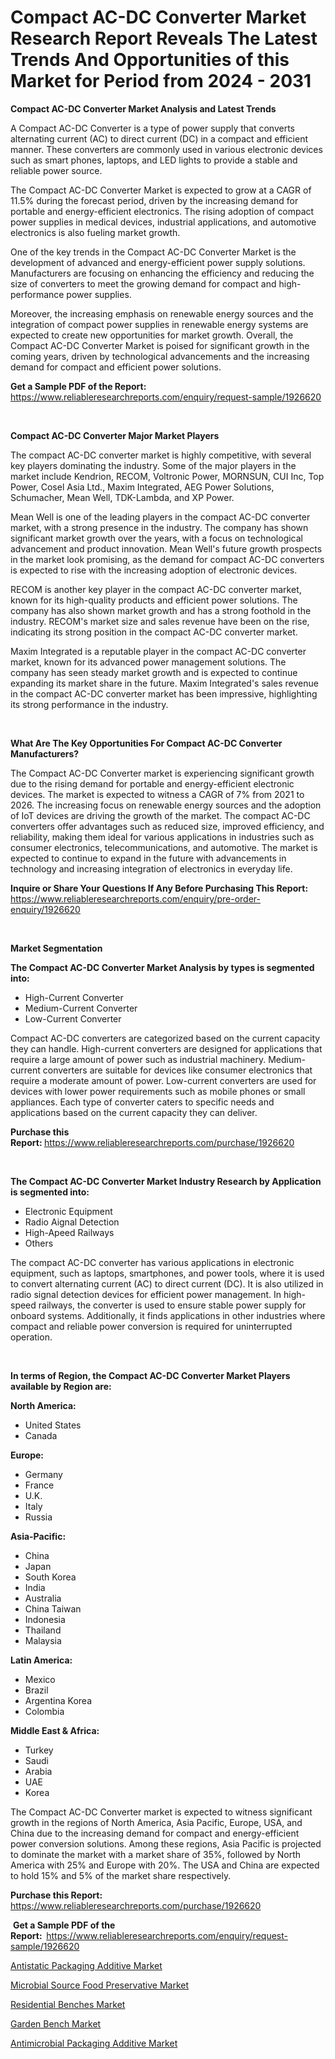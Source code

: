 <p><h1>Compact AC-DC Converter Market Research Report Reveals The Latest Trends And Opportunities of this Market for Period from 2024 - 2031</h1></p><p><strong>Compact AC-DC Converter Market Analysis and Latest Trends</strong></p>
<p><p>A Compact AC-DC Converter is a type of power supply that converts alternating current (AC) to direct current (DC) in a compact and efficient manner. These converters are commonly used in various electronic devices such as smart phones, laptops, and LED lights to provide a stable and reliable power source.</p><p>The Compact AC-DC Converter Market is expected to grow at a CAGR of 11.5% during the forecast period, driven by the increasing demand for portable and energy-efficient electronics. The rising adoption of compact power supplies in medical devices, industrial applications, and automotive electronics is also fueling market growth.</p><p>One of the key trends in the Compact AC-DC Converter Market is the development of advanced and energy-efficient power supply solutions. Manufacturers are focusing on enhancing the efficiency and reducing the size of converters to meet the growing demand for compact and high-performance power supplies.</p><p>Moreover, the increasing emphasis on renewable energy sources and the integration of compact power supplies in renewable energy systems are expected to create new opportunities for market growth. Overall, the Compact AC-DC Converter Market is poised for significant growth in the coming years, driven by technological advancements and the increasing demand for compact and efficient power solutions.</p></p>
<p><strong>Get a Sample PDF of the Report:&nbsp;</strong> <a href="https://www.reliableresearchreports.com/enquiry/request-sample/1926620">https://www.reliableresearchreports.com/enquiry/request-sample/1926620</a></p>
<p>&nbsp;</p>
<p><strong>Compact AC-DC Converter Major Market Players</strong></p>
<p><p>The compact AC-DC converter market is highly competitive, with several key players dominating the industry. Some of the major players in the market include Kendrion, RECOM, Voltronic Power, MORNSUN, CUI Inc, Top Power, Cosel Asia Ltd., Maxim Integrated, AEG Power Solutions, Schumacher, Mean Well, TDK-Lambda, and XP Power.</p><p>Mean Well is one of the leading players in the compact AC-DC converter market, with a strong presence in the industry. The company has shown significant market growth over the years, with a focus on technological advancement and product innovation. Mean Well's future growth prospects in the market look promising, as the demand for compact AC-DC converters is expected to rise with the increasing adoption of electronic devices.</p><p>RECOM is another key player in the compact AC-DC converter market, known for its high-quality products and efficient power solutions. The company has also shown market growth and has a strong foothold in the industry. RECOM's market size and sales revenue have been on the rise, indicating its strong position in the compact AC-DC converter market.</p><p>Maxim Integrated is a reputable player in the compact AC-DC converter market, known for its advanced power management solutions. The company has seen steady market growth and is expected to continue expanding its market share in the future. Maxim Integrated's sales revenue in the compact AC-DC converter market has been impressive, highlighting its strong performance in the industry.</p></p>
<p>&nbsp;</p>
<p><strong>What Are The Key Opportunities For Compact AC-DC Converter Manufacturers?</strong></p>
<p><p>The Compact AC-DC Converter market is experiencing significant growth due to the rising demand for portable and energy-efficient electronic devices. The market is expected to witness a CAGR of 7% from 2021 to 2026. The increasing focus on renewable energy sources and the adoption of IoT devices are driving the growth of the market. The compact AC-DC converters offer advantages such as reduced size, improved efficiency, and reliability, making them ideal for various applications in industries such as consumer electronics, telecommunications, and automotive. The market is expected to continue to expand in the future with advancements in technology and increasing integration of electronics in everyday life.</p></p>
<p><strong>Inquire or Share Your Questions If Any Before Purchasing This Report:</strong> <a href="https://www.reliableresearchreports.com/enquiry/pre-order-enquiry/1926620">https://www.reliableresearchreports.com/enquiry/pre-order-enquiry/1926620</a></p>
<p>&nbsp;</p>
<p><strong>Market Segmentation</strong></p>
<p><strong>The Compact AC-DC Converter Market Analysis by types is segmented into:</strong></p>
<p><ul><li>High-Current Converter</li><li>Medium-Current Converter</li><li>Low-Current Converter</li></ul></p>
<p><p>Compact AC-DC converters are categorized based on the current capacity they can handle. High-current converters are designed for applications that require a large amount of power such as industrial machinery. Medium-current converters are suitable for devices like consumer electronics that require a moderate amount of power. Low-current converters are used for devices with lower power requirements such as mobile phones or small appliances. Each type of converter caters to specific needs and applications based on the current capacity they can deliver.</p></p>
<p><strong>Purchase this Report:&nbsp;</strong><a href="https://www.reliableresearchreports.com/purchase/1926620">https://www.reliableresearchreports.com/purchase/1926620</a></p>
<p>&nbsp;</p>
<p><strong>The Compact AC-DC Converter Market Industry Research by Application is segmented into:</strong></p>
<p><ul><li>Electronic Equipment</li><li>Radio Aignal Detection</li><li>High-Apeed Railways</li><li>Others</li></ul></p>
<p><p>The compact AC-DC converter has various applications in electronic equipment, such as laptops, smartphones, and power tools, where it is used to convert alternating current (AC) to direct current (DC). It is also utilized in radio signal detection devices for efficient power management. In high-speed railways, the converter is used to ensure stable power supply for onboard systems. Additionally, it finds applications in other industries where compact and reliable power conversion is required for uninterrupted operation.</p></p>
<p>&nbsp;</p>
<p><strong>In terms of Region, the Compact AC-DC Converter Market Players available by Region are:</strong></p>
<p>
    <p> <strong> North America: </strong>
        <ul>
            <li>United States</li>
            <li>Canada</li>
        </ul>
        </p> 
    <p> <strong> Europe: </strong>
        <ul>
            <li>Germany</li>
            <li>France</li>
            <li>U.K.</li>
            <li>Italy</li>
            <li>Russia</li>
        </ul>
        </p> 
    <p> <strong> Asia-Pacific: </strong>
        <ul>
            <li>China</li>
            <li>Japan</li>
            <li>South Korea</li>
            <li>India</li>
            <li>Australia</li>
            <li>China Taiwan</li>
            <li>Indonesia</li>
            <li>Thailand</li>
            <li>Malaysia</li>
        </ul>
        </p> 
    <p> <strong> Latin America: </strong>
        <ul>
            <li>Mexico</li>
            <li>Brazil</li>
            <li>Argentina Korea</li>
            <li>Colombia</li>
        </ul>
        </p> 
    <p> <strong> Middle East & Africa: </strong>
        <ul>
            <li>Turkey</li>
            <li>Saudi</li>
            <li>Arabia</li>
            <li>UAE</li>
            <li>Korea</li>
        </ul>
    </p>
    </p>
<p><p>The Compact AC-DC Converter market is expected to witness significant growth in the regions of North America, Asia Pacific, Europe, USA, and China due to the increasing demand for compact and energy-efficient power conversion solutions. Among these regions, Asia Pacific is projected to dominate the market with a market share of 35%, followed by North America with 25% and Europe with 20%. The USA and China are expected to hold 15% and 5% of the market share respectively.</p></p>
<p><strong>Purchase this Report: </strong><a href="https://www.reliableresearchreports.com/purchase/1926620">https://www.reliableresearchreports.com/purchase/1926620</a></p>
<p>&nbsp;<strong>Get a Sample PDF of the Report:&nbsp;&nbsp;</strong><a href="https://www.reliableresearchreports.com/enquiry/request-sample/1926620">https://www.reliableresearchreports.com/enquiry/request-sample/1926620</a></p>
<p><strong></strong></p>
<p><p><a href="https://glittery-fuchsia-86a.notion.site/Antistatic-Packaging-Additive-Market-Size-Furnishes-Valuable-Information-Encompassing-Market-Share--6ad40e9c67a04d84be4fee2292e78b1f">Antistatic Packaging Additive Market</a></p><p><a href="https://glittery-fuchsia-86a.notion.site/Microbial-Source-Food-Preservative-Market-Centers-on-Aspects-such-as-Market-Growth-Market-Share-Ma-6aea7fe9f4124c388bcfc5a282580275">Microbial Source Food Preservative Market</a></p><p><a href="https://view.publitas.com/reportprime-1/residential-benches-market-research-report-provides-critical-insights-that-can-help-shape-business-development-and-investment-strategies/">Residential Benches Market</a></p><p><a href="https://view.publitas.com/reportprime-1/garden-bench-market-growth-market-trends-covid-19-impact-and-forecasts-for-period-from-2024-2031/">Garden Bench Market</a></p><p><a href="https://acidic-farm-354.notion.site/Antimicrobial-Packaging-Additive-Market-Analysis-and-Market-Size-Global-Industry-Overview-Market-S-19af672798854cb6ab8dcb6253de7fbb">Antimicrobial Packaging Additive Market</a></p></p>